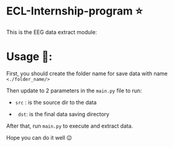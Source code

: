 # ECL-Internship-program :star:

This is the EEG data extract module:

# Usage :green_heart::

First, you should create the folder name for save data with name ``` <./folder_name/> ```

Then update to 2 parameters in the ```main.py``` file to run:
 
 - ```src``` : is the source dir to the data
 
 - ``` dst```: is the final data saving directory
 
 After that, run ```main.py``` to execute and extract data.
 
 Hope you can do it well :wink:
